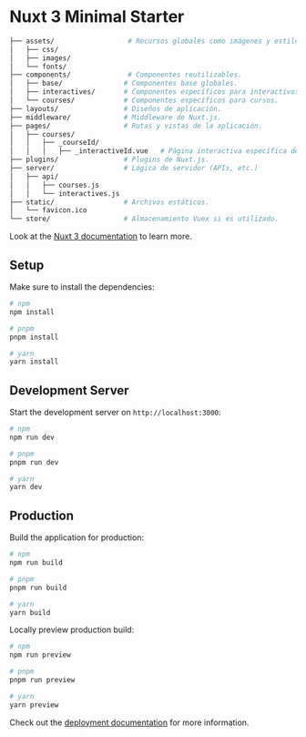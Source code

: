 # Nuxt 3 Minimal Starter

```bash
├── assets/                  # Recursos globales como imágenes y estilos.
│   ├── css/
│   ├── images/
│   └── fonts/
├── components/              # Componentes reutilizables.
│   ├── base/               # Componentes base globales.
│   ├── interactives/       # Componentes específicos para interactivos.
│   └── courses/            # Componentes específicos para cursos.
├── layouts/                # Diseños de aplicación.
├── middleware/             # Middleware de Nuxt.js.
├── pages/                  # Rutas y vistas de la aplicación.
│   ├── courses/
│   │   ├── _courseId/
│   │   │   ├── _interactiveId.vue   # Página interactiva específica dentro de un curso.
├── plugins/                # Plugins de Nuxt.js.
├── server/                 # Lógica de servidor (APIs, etc.)
│   ├── api/
│   │   ├── courses.js
│   │   └── interactives.js
├── static/                 # Archivos estáticos.
│   └── favicon.ico
└── store/                  # Almacenamiento Vuex si es utilizado.
```

Look at the [Nuxt 3 documentation](https://nuxt.com/docs/getting-started/introduction) to learn more.

## Setup

Make sure to install the dependencies:

```bash
# npm
npm install

# pnpm
pnpm install

# yarn
yarn install
```

## Development Server

Start the development server on `http://localhost:3000`:

```bash
# npm
npm run dev

# pnpm
pnpm run dev

# yarn
yarn dev
```

## Production

Build the application for production:

```bash
# npm
npm run build

# pnpm
pnpm run build

# yarn
yarn build
```

Locally preview production build:

```bash
# npm
npm run preview

# pnpm
pnpm run preview

# yarn
yarn preview
```

Check out the [deployment documentation](https://nuxt.com/docs/getting-started/deployment) for more information.
